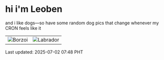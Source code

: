 # hi i'm Leoben

and i like dogs—so have some random dog pics that change whenever my CRON feels like it

|  |  |
|--------|----------|
| ![Borzoi](https://random-dog-vercel.vercel.app/api/random-borzoi?v=1751413688) | ![Labrador](https://random-dog-vercel.vercel.app/api/random-labrador?v=1751413688) |

Last updated: 2025-07-02 07:48 PHT
